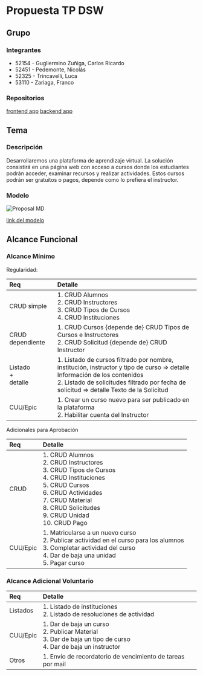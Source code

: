 # Propuesta TP DSW

## Grupo
### Integrantes

* 52154 - Gugliermino Zuñiga, Carlos Ricardo
* 52451 - Pedemonte, Nicolás
* 52325 - Trincavelli, Luca
* 53110 - Zariaga, Franco


### Repositorios
[frontend app]([http://hyperlinkToGihubOrGitlab](https://github.com/carlex74/Front-End-DSW))
[backend app]([http://hyperlinkToGihubOrGitlab](https://github.com/carlex74/Back-End-DSW))


## Tema
### Descripción

Desarrollaremos una plataforma de aprendizaje virtual. La solución consistirá en una página web con acceso a cursos donde los estudiantes podrán acceder, examinar recursos y realizar actividades. Estos cursos podrán ser gratuitos o pagos, depende como lo prefiera el instructor.

### Modelo

![Proposal MD](https://github.com/user-attachments/assets/90899d01-8de4-4a2d-a44d-42ed2b67a1f7)

[link del modelo](https://drive.google.com/file/d/1le9JNA73D_ulgn7CgIJh6w_V4lcplNSn/view?usp=sharing)

## Alcance Funcional 

### Alcance Mínimo

Regularidad:

|Req|Detalle|
|:-|:-|
|CRUD simple|1. CRUD Alumnos<br>2. CRUD Instructores<br>3. CRUD Tipos de Cursos<br>4. CRUD Instituciones|
|CRUD dependiente|1. CRUD Cursos {depende de} CRUD Tipos de Cursos e Instructores<br>2. CRUD Solicitud {depende de} CRUD Instructor|
|Listado<br>+<br>detalle|1. Listado de cursos filtrado por nombre, institución, instructor y tipo de curso => detalle Información de los contenidos<br>2. Listado de solicitudes filtrado por fecha de solicitud => detalle Texto de la Solicitud|
|CUU/Epic|1. Crear un curso nuevo para ser publicado en la plataforma<br>2. Habilitar cuenta del Instructor|



Adicionales para Aprobación

|Req|Detalle|
|:-|:-|
|CRUD|1. CRUD Alumnos<br>2. CRUD Instructores<br>3. CRUD Tipos de Cursos<br>4. CRUD Instituciones<br>5. CRUD Cursos<br>6. CRUD Actividades<br>7. CRUD Material<br>8. CRUD Solicitudes<br>9. CRUD Unidad<br>10. CRUD Pago|
|CUU/Epic|1. Matricularse a un nuevo curso<br>2. Publicar actividad en el curso para los alumnos<br>3. Completar actividad del curso<br>4. Dar de baja una unidad<br>5. Pagar curso|



### Alcance Adicional Voluntario

|Req|Detalle|
|:-|:-|
|Listados|1. Listado de instituciones<br>2. Listado de resoluciones de actividad|
|CUU/Epic|1. Dar de baja un curso<br>2. Publicar Material<br>3. Dar de baja un tipo de curso<br>4. Dar de baja un instructor|
|Otros|1. Envío de recordatorio de vencimiento de tareas por mail|

